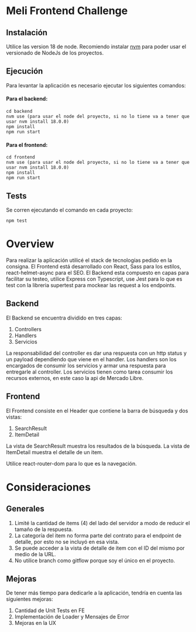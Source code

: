 # Meli Frontend Challenge

## Instalación

Utilice las version 18 de node.
Recomiendo instalar [nvm](https://www.freecodecamp.org/news/node-version-manager-nvm-install-guide/) para poder usar el versionado de NodeJs de los proyectos.

## Ejecución

Para levantar la aplicación es necesario ejecutar los siguientes comandos:

#### Para el backend:

```
cd backend
nvm use (para usar el node del proyecto, si no lo tiene va a tener que usar nvm install 18.0.0)
npm install
npm run start
```

#### Para el frontend:

```
cd frontend
nvm use (para usar el node del proyecto, si no lo tiene va a tener que usar nvm install 18.0.0)
npm install
npm run start
```

## Tests

Se corren ejecutando el comando en cada proyecto:

`npm test`

# Overview

Para realizar la aplicación utilicé el stack de tecnologías pedido en la consigna.
El Frontend está desarrollado con React, Sass para los estilos, react-helmet-async para el SEO.
El Backend esta compuesto en capas para facilitar su testeo, utilice Express con Typescript, use Jest para lo que es test 
con la libreria supertest para mockear las request a los endpoints.


## Backend

El Backend se encuentra dividido en tres capas:

1. Controllers
2. Handlers
3. Servicios

La responsabilidad del controller es dar una respuesta con un http status y un payload dependiendo que viene en el handler.
Los handlers son los encargados de consumir los servicios y armar una respuesta para entregarle al controller.
Los servicios tienen como tarea consumir los recursos externos, en este caso la api de Mercado Libre.

## Frontend

El Frontend consiste en el Header que contiene la barra de búsqueda y dos vistas:

1. SearchResult
2. ItemDetail

La vista de SearchResult muestra los resultados de la búsqueda.
La vista de ItemDetail muestra el detalle de un item.

Utilice react-router-dom para lo que es la navegación.

# Consideraciones

## Generales

1. Limité la cantidad de items (4) del lado del servidor a modo de reducir el tamaño de la respuesta.
2. La categoría del item no forma parte del contrato para el endpoint de detalle, por esto no se incluyó en esa vista.
3. Se puede acceder a la vista de detalle de item con el ID del mismo por medio de la URL.
4. No utilice branch como gitflow porque soy el único en el proyecto.

## Mejoras

De tener más tiempo para dedicarle a la aplicación, tendría en cuenta las siguientes mejoras:

1. Cantidad de Unit Tests en FE
2. Implementación de Loader y Mensajes de Error
3. Mejoras en la UX
